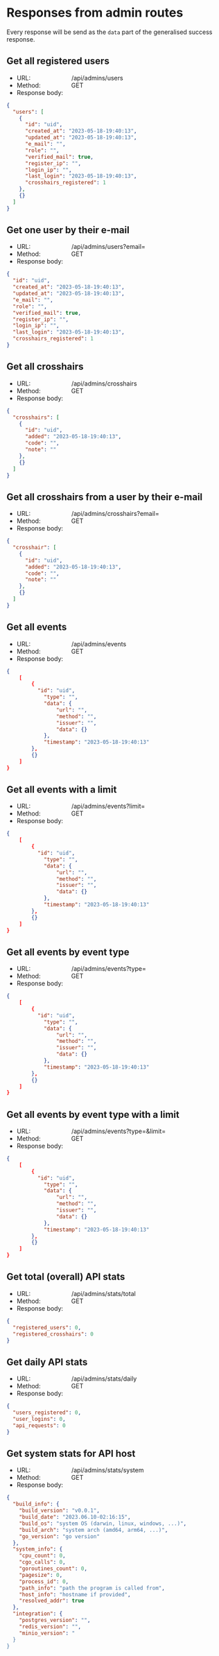 # Responses from admin routes

Every response will be send as the `data` part of the generalised success response.

## Get all registered users

- URL: &nbsp;&nbsp;&nbsp;&nbsp;&nbsp;&nbsp;&nbsp;&nbsp;&nbsp;&nbsp;&nbsp;&nbsp;&nbsp;&nbsp;&nbsp;&nbsp;&nbsp;&nbsp;&nbsp;&nbsp;&nbsp;&nbsp;&nbsp;/api/admins/users
- Method: &nbsp;&nbsp;&nbsp;&nbsp;&nbsp;&nbsp;&nbsp;&nbsp;&nbsp;&nbsp;&nbsp;&nbsp;&nbsp;&nbsp;&nbsp;&nbsp;&nbsp;GET
- Response body:

```json
{
  "users": [
    {
      "id": "uid",
      "created_at": "2023-05-18-19:40:13",
      "updated_at": "2023-05-18-19:40:13",
      "e_mail": "",
      "role": "",
      "verified_mail": true,
      "register_ip": "",
      "login_ip": "",
      "last_login": "2023-05-18-19:40:13",
      "crosshairs_registered": 1
    },
    {}
  ]
}
```

## Get one user by their e-mail

- URL: &nbsp;&nbsp;&nbsp;&nbsp;&nbsp;&nbsp;&nbsp;&nbsp;&nbsp;&nbsp;&nbsp;&nbsp;&nbsp;&nbsp;&nbsp;&nbsp;&nbsp;&nbsp;&nbsp;&nbsp;&nbsp;&nbsp;&nbsp;/api/admins/users?email=
- Method: &nbsp;&nbsp;&nbsp;&nbsp;&nbsp;&nbsp;&nbsp;&nbsp;&nbsp;&nbsp;&nbsp;&nbsp;&nbsp;&nbsp;&nbsp;&nbsp;&nbsp;GET
- Response body:

```json
{
  "id": "uid",
  "created_at": "2023-05-18-19:40:13",
  "updated_at": "2023-05-18-19:40:13",
  "e_mail": "",
  "role": "",
  "verified_mail": true,
  "register_ip": "",
  "login_ip": "",
  "last_login": "2023-05-18-19:40:13",
  "crosshairs_registered": 1
}
```

## Get all crosshairs

- URL: &nbsp;&nbsp;&nbsp;&nbsp;&nbsp;&nbsp;&nbsp;&nbsp;&nbsp;&nbsp;&nbsp;&nbsp;&nbsp;&nbsp;&nbsp;&nbsp;&nbsp;&nbsp;&nbsp;&nbsp;&nbsp;&nbsp;&nbsp;/api/admins/crosshairs
- Method: &nbsp;&nbsp;&nbsp;&nbsp;&nbsp;&nbsp;&nbsp;&nbsp;&nbsp;&nbsp;&nbsp;&nbsp;&nbsp;&nbsp;&nbsp;&nbsp;&nbsp;GET
- Response body:

```json
{
  "crosshairs": [
    {
      "id": "uid",
      "added": "2023-05-18-19:40:13",
      "code": "",
      "note": ""
    },
    {}
  ]
}
```

## Get all crosshairs from a user by their e-mail

- URL: &nbsp;&nbsp;&nbsp;&nbsp;&nbsp;&nbsp;&nbsp;&nbsp;&nbsp;&nbsp;&nbsp;&nbsp;&nbsp;&nbsp;&nbsp;&nbsp;&nbsp;&nbsp;&nbsp;&nbsp;&nbsp;&nbsp;&nbsp;/api/admins/crosshairs?email=
- Method: &nbsp;&nbsp;&nbsp;&nbsp;&nbsp;&nbsp;&nbsp;&nbsp;&nbsp;&nbsp;&nbsp;&nbsp;&nbsp;&nbsp;&nbsp;&nbsp;&nbsp;GET
- Response body:

```json
{
  "crosshair": [
    {
      "id": "uid",
      "added": "2023-05-18-19:40:13",
      "code": "",
      "note": ""
    },
    {}
  ]
}
```

## Get all events

- URL: &nbsp;&nbsp;&nbsp;&nbsp;&nbsp;&nbsp;&nbsp;&nbsp;&nbsp;&nbsp;&nbsp;&nbsp;&nbsp;&nbsp;&nbsp;&nbsp;&nbsp;&nbsp;&nbsp;&nbsp;&nbsp;&nbsp;&nbsp;/api/admins/events
- Method: &nbsp;&nbsp;&nbsp;&nbsp;&nbsp;&nbsp;&nbsp;&nbsp;&nbsp;&nbsp;&nbsp;&nbsp;&nbsp;&nbsp;&nbsp;&nbsp;&nbsp;GET
- Response body:

```json
{
    [
        {
          "id": "uid",
	        "type": "",
	        "data": {
                "url": "",
	            "method": "",
	            "issuer": "",
	            "data": {}
            },
	        "timestamp": "2023-05-18-19:40:13"
        },
        {}
    ]
}
```

## Get all events with a limit

- URL: &nbsp;&nbsp;&nbsp;&nbsp;&nbsp;&nbsp;&nbsp;&nbsp;&nbsp;&nbsp;&nbsp;&nbsp;&nbsp;&nbsp;&nbsp;&nbsp;&nbsp;&nbsp;&nbsp;&nbsp;&nbsp;&nbsp;&nbsp;/api/admins/events?limit=
- Method: &nbsp;&nbsp;&nbsp;&nbsp;&nbsp;&nbsp;&nbsp;&nbsp;&nbsp;&nbsp;&nbsp;&nbsp;&nbsp;&nbsp;&nbsp;&nbsp;&nbsp;GET
- Response body:

```json
{
    [
        {
          "id": "uid",
	        "type": "",
	        "data": {
                "url": "",
	            "method": "",
	            "issuer": "",
	            "data": {}
            },
	        "timestamp": "2023-05-18-19:40:13"
        },
        {}
    ]
}
```

## Get all events by event type

- URL: &nbsp;&nbsp;&nbsp;&nbsp;&nbsp;&nbsp;&nbsp;&nbsp;&nbsp;&nbsp;&nbsp;&nbsp;&nbsp;&nbsp;&nbsp;&nbsp;&nbsp;&nbsp;&nbsp;&nbsp;&nbsp;&nbsp;&nbsp;/api/admins/events?type=
- Method: &nbsp;&nbsp;&nbsp;&nbsp;&nbsp;&nbsp;&nbsp;&nbsp;&nbsp;&nbsp;&nbsp;&nbsp;&nbsp;&nbsp;&nbsp;&nbsp;&nbsp;GET
- Response body:

```json
{
    [
        {
          "id": "uid",
	        "type": "",
	        "data": {
                "url": "",
	            "method": "",
	            "issuer": "",
	            "data": {}
            },
	        "timestamp": "2023-05-18-19:40:13"
        },
        {}
    ]
}
```

## Get all events by event type with a limit

- URL: &nbsp;&nbsp;&nbsp;&nbsp;&nbsp;&nbsp;&nbsp;&nbsp;&nbsp;&nbsp;&nbsp;&nbsp;&nbsp;&nbsp;&nbsp;&nbsp;&nbsp;&nbsp;&nbsp;&nbsp;&nbsp;&nbsp;&nbsp;/api/admins/events?type=&limit=
- Method: &nbsp;&nbsp;&nbsp;&nbsp;&nbsp;&nbsp;&nbsp;&nbsp;&nbsp;&nbsp;&nbsp;&nbsp;&nbsp;&nbsp;&nbsp;&nbsp;&nbsp;GET
- Response body:

```json
{
    [
        {
          "id": "uid",
	        "type": "",
	        "data": {
                "url": "",
	            "method": "",
	            "issuer": "",
	            "data": {}
            },
	        "timestamp": "2023-05-18-19:40:13"
        },
        {}
    ]
}
```

## Get total (overall) API stats

- URL: &nbsp;&nbsp;&nbsp;&nbsp;&nbsp;&nbsp;&nbsp;&nbsp;&nbsp;&nbsp;&nbsp;&nbsp;&nbsp;&nbsp;&nbsp;&nbsp;&nbsp;&nbsp;&nbsp;&nbsp;&nbsp;&nbsp;&nbsp;/api/admins/stats/total
- Method: &nbsp;&nbsp;&nbsp;&nbsp;&nbsp;&nbsp;&nbsp;&nbsp;&nbsp;&nbsp;&nbsp;&nbsp;&nbsp;&nbsp;&nbsp;&nbsp;&nbsp;GET
- Response body:

```json
{
  "registered_users": 0,
  "registered_crosshairs": 0
}
```

## Get daily API stats

- URL: &nbsp;&nbsp;&nbsp;&nbsp;&nbsp;&nbsp;&nbsp;&nbsp;&nbsp;&nbsp;&nbsp;&nbsp;&nbsp;&nbsp;&nbsp;&nbsp;&nbsp;&nbsp;&nbsp;&nbsp;&nbsp;&nbsp;&nbsp;/api/admins/stats/daily
- Method: &nbsp;&nbsp;&nbsp;&nbsp;&nbsp;&nbsp;&nbsp;&nbsp;&nbsp;&nbsp;&nbsp;&nbsp;&nbsp;&nbsp;&nbsp;&nbsp;&nbsp;GET
- Response body:

```json
{
  "users_registered": 0,
  "user_logins": 0,
  "api_requests": 0
}
```

## Get system stats for API host

- URL: &nbsp;&nbsp;&nbsp;&nbsp;&nbsp;&nbsp;&nbsp;&nbsp;&nbsp;&nbsp;&nbsp;&nbsp;&nbsp;&nbsp;&nbsp;&nbsp;&nbsp;&nbsp;&nbsp;&nbsp;&nbsp;&nbsp;&nbsp;/api/admins/stats/system
- Method: &nbsp;&nbsp;&nbsp;&nbsp;&nbsp;&nbsp;&nbsp;&nbsp;&nbsp;&nbsp;&nbsp;&nbsp;&nbsp;&nbsp;&nbsp;&nbsp;&nbsp;GET
- Response body:

```json
{
  "build_info": {
    "build_version": "v0.0.1",
    "build_date": "2023.06.10-02:16:15",
    "build_os": "system OS (darwin, linux, windows, ...)",
    "build_arch": "system arch (amd64, arm64, ...)",
    "go_version": "go version"
  },
  "system_info": {
    "cpu_count": 0,
    "cgo_calls": 0,
    "goroutines_count": 0,
    "pagesize": 0,
    "process_id": 0,
    "path_info": "path the program is called from",
    "host_info": "hostname if provided",
    "resolved_addr": true
  },
  "integration": {
    "postgres_version": "",
    "redis_version": "",
    "minio_version": "
  }
}
```
